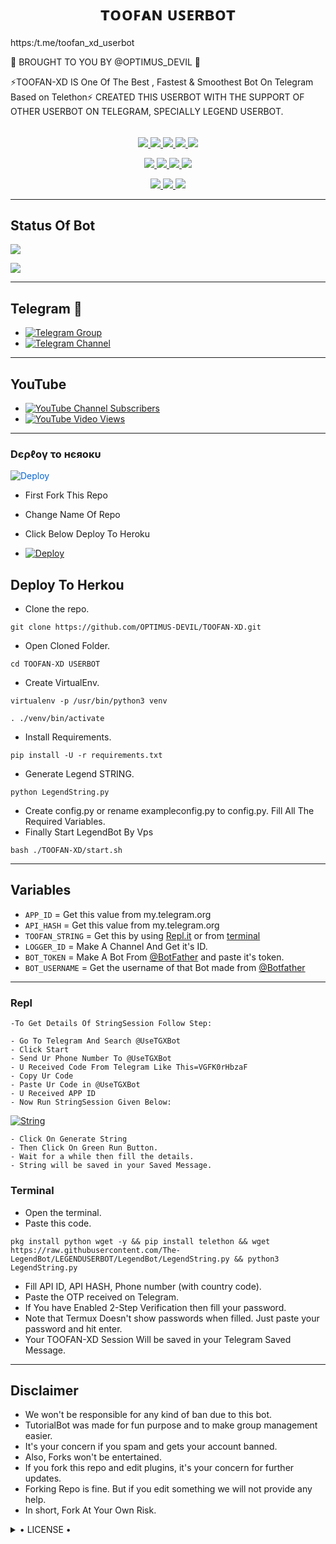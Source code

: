 <h1 align="center">
<b> ᴛᴏᴏꜰᴀɴ ᴜꜱᴇʀʙᴏᴛ  </b>
</h1>https:/t.me/toofan_xd_userbot

 💖 BROUGHT TO YOU BY @OPTIMUS_DEVIL 💖

⚡TOOFAN-XD IS One Of The Best , Fastest & Smoothest Bot On Telegram Based on Telethon⚡
CREATED THIS USERBOT WITH THE SUPPORT OF OTHER USERBOT ON TELEGRAM, SPECIALLY LEGEND USERBOT.

<h6 align="center">
  <b> 


</b>
</h6>

<p align="center">
<a href="https://github.com/OPTIMUS-DEVIL/TOOFAN-XD" alt="GitHub closed issues"> <img src="https://img.shields.io/github/issues-closed-raw/OPTIMUS-DEVIL/TOOFAN-XD?style=flat&logo=github&color=success" /> </a>
<a href="https://github.com/OPTIMUS-DEVIL/TOOFAN-XD/graphs/contributors" alt="GitHub contributors"> <img src="https://img.shields.io/github/contributors/LEGEND-OS/LEGENDBOT?style=flat&logo=github" /> </a>
<a href="https://github.com/OPTIMUS-DEVIL/TOOFAN-XD/network/members" alt="GitHub forks"> <img src="https://img.shields.io/github/forks/OPTIMUS-DEVIL/TOOFAN-XD?label=Forks&logo=github" /> </a>
<a href="https://github.com/OPTIMUS-DEVIL/TOOFAN-XD" alt="GitHub closed pull requests"> <img src="https://img.shields.io/github/issues-pr-closed-raw/OPTIMUS-DEVIL/TOOFAN-XD?color=success" /> </a>
<a href="https://github.com/OPTIMUS-DEVIL/TOOFAN-XD" alt="GitHub issues"> <img src="https://img.shields.io/github/issues-raw/OPTIMUS-DEVIL/TOOFAN-XD?style=flat&logo=github&Tcolor=yellow" /> </a>
</p>
<p align="center">
<a href="https://www.python.org/" alt="made-with-python"> <img src="https://img.shields.io/badge/Made%20with-Python-1f425f.svg?style=flat&logo=python&color=blue" /> </a>
<a href="https://github.com/OPTIMUS-DEVIL/TOOFAN-XD" alt="Docker!"> <img src="https://aleen42.github.io/badges/src/docker.svg" /> </a>
<a href="https://github.com/OPTIMUS-DEVIL/TOOFAN-XD" alt="GitHub repo size"> <img src="https://img.shields.io/github/repo-size/OPTIMUS-DEVIL/TOOFAN-XD" /> </a>
<a href="https://github.com/OPTIMUS-DEVIL/TOOFAN-XD/blob/master/LICENSE" alt="GPLv3 license"> <img src="https://img.shields.io/badge/License-GPLv3-blue.svg" /> </a>
</p>
<p align="center">
<a href="https://t.me/toofan_xd_userbot" alt="Telegram!"> <img src="https://aleen42.github.io/badges/src/telegram.svg" /> </a>
<a href="https://github.com/OPTIMUS-DEVIL/TOOFAN-XD/graphs/commit-activity" alt="Maintenance"> <img src="https://img.shields.io/badge/Maintained%3F-yes-green.svg" /> </a>
<a href="https://makeapullrequest.com" alt="PRs Welcome"> <img src="https://img.shields.io/badge/PRs-welcome-brightgreen.svg?style=flat-square" /> </a>
</p>

------
## Status Of Bot 
<p align="left">
    <a href="https://github.com/OPTIMUS-DEVIL/TOOFAN-XD/network/members"><img src="https://img.shields.io/github/forks/OPTIMUS-DEVIL/TOOFAN-XD?label=Forks&logoColor=Black&style=social"></a><p align="left"><a href="https://github.com/OPTIMUS-DEVIL/TOOFAN-XD/stargazers"><img src="https://img.shields.io/github/stars/OPTIMUS-DEVIL/? TOOFAN-XDlogoColor=Blue&style=social"></a><p align="left><
     a href="https://github.com/OPTIMUS-DEVIL/TOOFAN-XD"></a><p align="left"><a href="https://github.com/OPTIMUS-DEVIL/TOOFAN-XD?"></a>

------
## Telegram 🏪
- [![Telegram Group](https://img.shields.io/badge/Telegram-Group-brightgreen)](https://t.me/toofan_xd_userbot)
- [![Telegram Channel](https://img.shields.io/badge/Telegram-Channel-brightgreen)](https://t.me/Toofan_Userbot)

------
## YouTube 
- [![YouTube Channel Subscribers](https://img.shields.io/youtube/channel/subscribers/UCvp8PY25PTRhFDZjLv3sVfg?style=social)](https://youtube.com/channel/UCjUK51FFLOzZ7087NaND1ng)
- [![YouTube Video Views](https://img.shields.io/youtube/views/9dQgdUJfk_k?label=Tutorial+•+Heroku+•&style=social)](
https://youtube.com/channel/UCjUK51FFLOzZ7087NaND1ng)
------------
<h3> Dєρℓογ το нєяοκυ </h3>



<a href="https://heroku.com/deploy/" rel="nofollow" style="background-color: initial; box-sizing: border-box; color: #0366d6; text-decoration-line: none;"><img alt="Deploy" data-canonical-src="https://www.herokucdn.com/deploy/button.svg" src="https://camo.githubusercontent.com/83b0e95b38892b49184e07ad572c94c8038323fb/68747470733a2f2f7777772e6865726f6b7563646e2e636f6d2f6465706c6f792f627574746f6e2e737667" style="border-style: none; box-sizing: initial; max-width: 100%;" /></a></div>
</a>

- First Fork This Repo

- Change Name Of Repo

- Click Below Deploy To Heroku


- [![Deploy](https://te.legra.ph/file/5bcc8af3d039a5360ab90.jpg)](https://heroku.com/deploy/)

## Deploy To Herkou 

- Clone the repo. 

`git clone https://github.com/OPTIMUS-DEVIL/TOOFAN-XD.git`
- Open Cloned Folder.

`cd TOOFAN-XD USERBOT`
- Create VirtualEnv.

`virtualenv -p /usr/bin/python3 venv`

`. ./venv/bin/activate`
- Install Requirements.

`pip install -U -r requirements.txt`
- Generate Legend STRING.

`python LegendString.py`
- Create config.py or rename exampleconfig.py to config.py. Fill All The Required Variables.
- Finally Start LegendBot By Vps

`bash ./TOOFAN-XD/start.sh`

---------

## Variables

- `APP_ID`  =  Get this value from my.telegram.org
- `API_HASH`  =  Get this value from my.telegram.org
- `TOOFAN_STRING`  =  Get this by using [Repl.it](#Repl) or from [terminal](#Terminal)
- `LOGGER_ID`  =  Make A Channel And Get it's ID.
- `BOT_TOKEN`  =  Make A Bot From [@BotFather](https://t.me/botfather) and paste it's token.
- `BOT_USERNAME`  =  Get the username of that Bot made from [@Botfather](https://t.me/botfather)

------
### Repl


    -To Get Details Of StringSession Follow Step: 

    - Go To Telegram And Search @UseTGXBot
    - Click Start
    - Send Ur Phone Number To @UseTGXBot
    - U Received Code From Telegram Like This=VGFK0rHbzaF
    - Copy Ur Code
    - Paste Ur Code in @UseTGXBot
    - U Received APP ID
    - Now Run StringSession Given Below:
   

[![String](https://te.legra.ph/file/f1e47963264ace95e231f.jpg)](https://replit.com/@KrishnaJaiswal1/LEGENDBOT#main.py) 

    - Click On Generate String
    - Then Click On Green Run Button.
    - Wait for a while then fill the details.
    - String will be saved in your Saved Message.


### Terminal
- Open the terminal.
- Paste this code.

`pkg install python wget -y && pip install telethon && wget https://raw.githubusercontent.com/The-LegendBot/LEGENDUSERBOT/LegendBot/LegendString.py && python3 LegendString.py`
- Fill API ID, API HASH, Phone number (with country code).
- Paste the OTP received on Telegram.
- If You have Enabled 2-Step Verification then fill your password.
- Note that Termux Doesn't show passwords when filled. Just paste your password and hit enter.
- Your TOOFAN-XD Session Will be saved in your Telegram Saved Message.


------
## Disclaimer
- We won't be responsible for any kind of ban due to this bot.
- TutorialBot was made for fun purpose and to make group management easier.
- It's your concern if you spam and gets your account banned.
- Also, Forks won't be entertained.
- If you fork this repo and edit plugins, it's your concern for further updates.
- Forking Repo is fine. But if you edit something we will not provide any help.
- In short, Fork At Your Own Risk.

<details>

  <summary> • LICENSE • </summary>

![](https://www.gnu.org/graphics/gplv3-or-later.png)

OPTIMUS- DEVIL

PROJECT [TOOFAN-XD USERBOT](https://github.com/OPTIMUS-DEVIL/TOOFAN-XD) is free software: you can redistribute it and/or modify

it under the terms of the GNU General Public License as published by

the Free Software Foundation, either version 3 of the License, or

(at your option) any later version.

This program is distributed in the hope that it will be useful,

but WITHOUT ANY WARRANTY; without even the implied warranty of

MERCHANTABILITY or FITNESS FOR A PARTICULAR PURPOSE.  See the

GNU General Public License for more details.

You should have received a copy of the GNU General Public License

along with this program. If not, see <https://www.gnu.org/licenses/>.

</details>
